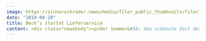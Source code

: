 ```yaml
---
image: https://sinnerschrader.news/media/filer_public_thumbnails/filer_public/76/43/7643bc4d-eadc-4e75-956c-322052b1c3df/varfoldersdjk8pxf42x64d8fxslz8jcc8fc0000gnttmpvzrpal__480x288_q85_crop_subsampling-2_upscale.jpg
date: "2014-04-28"
title: Beck’s startet Lieferservice
content: <div class="newsbody"><p>Der Sommer&#58; die schönste Zeit des Jahres, wenn das leidige “Bier holen” nicht wäre. Doch Rettung naht. Pünktlich zur Park- und Partysaison startet Beck’s den wohl coolsten Bring-Service der Republik&#58; “Beck’s Cool Delivered”.</p><p>Ganz Deutschland kann sich seit 26. April mit seiner Stadt auf <a href="http&#58;//www.becks.de">becks.de</a> bewerben und <a href="http&#58;//www.facebook.com/becks.de">per Facebook</a> für sich voten. Die Sieger-Städte kommen dann in den kostenlosen und bequemen Genuss von eiskaltem Bier in Form des neuen Beck’s Cool Pack. Beck’s liefert seinen neuen praktischen Achterpack den Einwohnern direkt an die durstigen Kehlen. Natürlich mit einer ordentlichen Ladung Eiswürfel. Denn erst sie machen die Neuentwicklung inklusive wasserdichtem Eisbehälter, was sie ist&#58; ein echter Cool Pack.</p><p>Mit “Cool Delivered” zur Einführung des Cool Pack präsentiert SinnerSchrader seine erste Arbeit für Beck’s. Die Digitalagentur <a href="http&#58;//www.sinnerschrader.com/news/anheuser-busch-inbev-vergibt-digital-etat-fuer-becks/">verantwortet seit Anfang des Jahres</a> alle digitalen Touchpoints der zur AB InBev gehörenden Biermarke und ist neben Kampagnen u.a. seit März auch für Social Media zuständig.</p><p>Mit dem Cool Pack ermöglicht Beck’s - die Erfinder des Sixpacks - eine neue Form des Biergenusses&#58; überall, eiskalt und unkompliziert. Die neue Verpackung im cleanen Beck’s-Design lässt sich bequem transportieren und ist leicht zu öffnen. </p><p>Wer besonders viel Glück hat, bekommt seinen Cool Pack plus Eis durch Nilz Bokelberg, Markus Kavka und Micky Beisenherz geliefert. Die drei Prominenten waren Gastgeber der “Beck’s cool at home”-Parties, auf denen die Einführung des Beck’s Cool Packs gefeiert wurde.</p><p>Der Beck’s Cool Pack ist seit Ende März im Handel für 6,49 Euro (UVP) erhältlich.</p><p><a href="http&#58;//www.becks.de">www.becks.de</a><br/><a href="http&#58;//www.facebook.com/becks.de">www.facebook.com/becks.de</a></p></div>
---
```

